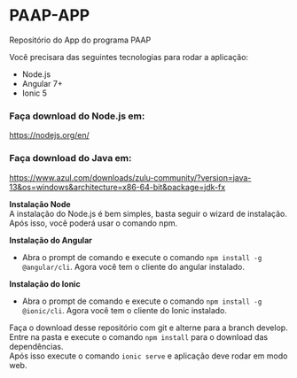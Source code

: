 # PAAP-APP
Repositório  do App do programa PAAP

Você precisara das seguintes tecnologias para rodar a aplicação:
* Node.js
* Angular 7+
* Ionic 5

### Faça download do Node.js em:  
https://nodejs.org/en/

### Faça download do Java em:   
https://www.azul.com/downloads/zulu-community/?version=java-13&os=windows&architecture=x86-64-bit&package=jdk-fx

**Instalação Node**  
 A instalação do Node.js é bem simples, basta seguir o wizard de instalação. Após isso, você poderá usar o comando npm.
 
**Instalação do Angular**  
  + Abra o prompt de comando e execute o comando `npm install -g @angular/cli`. Agora você tem o cliente do angular instalado.
  
**Instalação do Ionic**  
  + Abra o prompt de comando e execute o comando `npm install -g @ionic/cli`. Agora você tem o cliente do Ionic instalado.
  
 Faça o download desse repositório com git e alterne para a branch develop.  
 Entre na pasta e execute o comando `npm install` para o download das dependências.  
 Após isso execute o comando  `ionic serve` e aplicação deve rodar em modo web.

